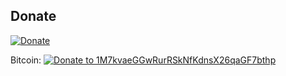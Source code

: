 ## Donate


[![Donate](https://www.paypalobjects.com/en_US/i/btn/btn_donate_LG.gif)](https://www.paypal.com/cgi-bin/webscr?cmd=_s-xclick&hosted_button_id=KXDDQVUXLHEJ8)

Bitcoin:
[![Donate to 1M7kvaeGGwRurRSkNfKdnsX26qaGF7bthp](https://blockchain.info//Resources/buttons/donate_64.png)](http://wizardtales.com/donate.html)